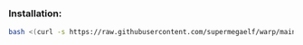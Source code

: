 ### Installation:

```bash
bash <(curl -s https://raw.githubusercontent.com/supermegaelf/warp/main/warp.sh)
```
